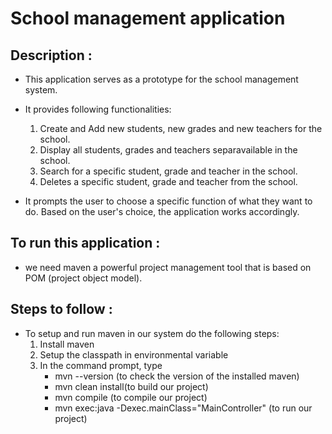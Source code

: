 # School management application

## Description :

- This application serves as a prototype for the school management system.
- It provides following functionalities:
   1. Create and Add new students, new grades and new teachers for the school.
   2. Display all students, grades and teachers separavailable in the school.
   3. Search for a specific student, grade and teacher in the school.
   4. Deletes a specific student, grade and teacher from the school.

- It prompts the user to choose a specific function of what they want to do. 
Based on the user's choice, the application works accordingly.

## To run this application :
- we need maven a powerful project management tool that is based on POM (project object model).

## Steps to follow :
- To setup and run maven in our system do the following steps:
  1. Install maven 
  2. Setup the classpath in environmental variable
  3. In the command prompt, type 
     - mvn --version (to check the version of the installed maven)
     - mvn clean install(to build our project)
     - mvn compile (to compile our project)
     - mvn exec:java -Dexec.mainClass="MainController" (to run our project) 
